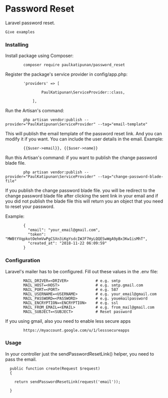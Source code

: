 # Password Reset

Laravel password reset.

```
Give examples
```

### Installing

Install package using Composer:

```
        composer require paulkatipunan/password_reset
```

Register the package's service provider in config/app.php:

```
        'providers' => [

                PaulKatipunan\ServiceProvider::class,

            ],
```

Run the Artisan's command:

```
        php artisan vendor:publish --provider="PaulKatipunan\ServiceProvider" --tag="email-template"

```
This will publish the email template of the password reset link. And you can modify it if you want. You can include the user details in the email.
Example:
```
        {{$user->email}}, {{$user->name}}

```



Run this Artisan's command: if you want to publish the change password blade file.

```
        php artisan vendor:publish --provider="PaulKatipunan\ServiceProvider" --tag="change-password-blade-file"

```
If you publish the change password blade file. you will be redirect to the change password blade file after clicking the sent link in your email and if you did not publish the blade file this will return you an object that you need to reset your password.

Example:
```
        {
          "email": "your_email@gmail.com",
          "token": "MWBtYVqpkotOehmVwPgCSXn3iKgYsdcIWJF7HyLQQESwWgA9pBx3Kw1isMhT",
          "created_at": "2018-11-22 06:09:59"
        }

```


### Configuration
Laravel's mailer has to be configured. Fill out these values in the .env file:
```
        MAIL_DRIVER=<DRIVER>            # e.g. smtp
        MAIL_HOST=<HOST>                # e.g. smtp.gmail.com
        MAIL_PORT=<PORT>                # e.g. 587
        MAIL_USERNAME=<USERNAME>        # e.g. your_email@gmail.com
        MAIL_PASSWORD=<PASSWORD>        # e.g. youemailpassword
        MAIL_ENCRYPTION=<ENCRYPTION>    # e.g. ssl
        MAIL_FROM_EMAIL=<EMAIL>         # e.g. from_mail@gmail.com
        MAIL_SUBJECT=<SUBJECT>          # Reset password
 ```

If you using gmail, also you need to enable less secure apps 
```
        https://myaccount.google.com/u/1/lesssecureapps
```

### Usage
In your controller just the sendPasswordResetLink() helper, you need to pass the email.
```
  public function create(Request $request)
  {
    
    return sendPasswordResetLink(request('email'));

  }
```

